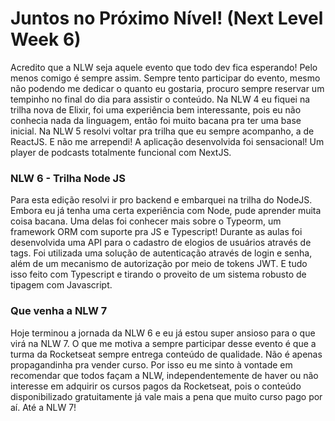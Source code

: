 # Juntos no Próximo Nível! (Next Level Week 6)

Acredito que a NLW seja aquele evento que todo dev fica esperando! Pelo menos comigo é sempre assim. Sempre tento participar do evento, mesmo não podendo me dedicar o quanto eu gostaria,
procuro sempre reservar um tempinho no final do dia para assistir o conteúdo. Na NLW 4 eu fiquei na trilha nova de Elixir, foi uma experiência bem interessante, pois eu não conhecia nada da linguagem, 
então foi muito bacana pra ter uma base inicial. Na NLW 5 resolvi voltar pra trilha que eu sempre acompanho, a de ReactJS. E não me arrependi! A aplicação desenvolvida foi sensacional! 
Um player de podcasts totalmente funcional com NextJS. 

### NLW 6 - Trilha Node JS

Para esta edição resolvi ir pro backend e embarquei na trilha do NodeJS. Embora eu já tenha uma certa experiência com Node, pude aprender muita coisa 
bacana. Uma delas foi conhecer mais sobre o Typeorm, um framework ORM com suporte pra JS e Typescript! Durante as aulas foi desenvolvida uma API para o cadastro de elogios de usuários através de tags. 
Foi utilizada uma solução de autenticação através de login e senha, além de um mecanismo de autorização por meio de tokens JWT. E tudo isso feito com Typescript e tirando o proveito de um sistema robusto
de tipagem com Javascript.

### Que venha a NLW 7

Hoje terminou a jornada da NLW 6 e eu já estou super ansioso para o que virá na NLW 7. O que me motiva a sempre participar desse evento é que a turma da Rocketseat sempre entrega conteúdo de qualidade.
Não é apenas propagandinha pra vender curso. Por isso eu me sinto à vontade em recomendar que todos façam a NLW, independentemente de haver ou não interesse em adquirir os cursos pagos da Rocketseat,
pois o conteúdo disponibilizado gratuitamente já vale mais a pena que muito curso pago por aí. Até a NLW 7!


